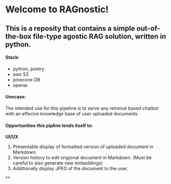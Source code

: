 # Welcome to RAGnostic!
## This is a reposity that contains a simple out-of-the-box file-type agostic RAG solution, written in python.

#### Stack:
- python, poetry
- aws S3
- pinecone DB
- openai

#### Usecase:
The intended use for this pipeline is to serve any retreival based chatbot with an effecive knowledge base of user uploaded documents. 

#### Opportunities this pipline lends itself to:
**UI/UX**
1. Presentable display of formatted version of uploaded document in Markdown. 
2. Version history to edit origional document in Markdown. (Must be careful to also generate new embeddings)
3. Additionally display JPEG of the document to the user.

**